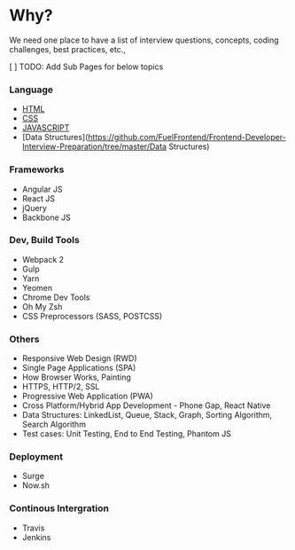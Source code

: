 # Why?
We need one place to have a list of interview questions, concepts, coding challenges, best practices, etc.,

[ ] TODO: Add Sub Pages for below topics

### Language
- [HTML](https://github.com/FuelFrontend/Frontend-Developer-Interview-Preparation/tree/master/HTML)
- [CSS](https://github.com/FuelFrontend/Frontend-Developer-Interview-Preparation/tree/master/CSS)
- [JAVASCRIPT](https://github.com/FuelFrontend/Frontend-Developer-Interview-Preparation/tree/master/Javascript)
- [Data Structures](https://github.com/FuelFrontend/Frontend-Developer-Interview-Preparation/tree/master/Data Structures)

### Frameworks
- Angular JS
- React JS
- jQuery
- Backbone JS

### Dev, Build Tools
- Webpack 2
- Gulp
- Yarn
- Yeomen
- Chrome Dev Tools
- Oh My Zsh
- CSS Preprocessors (SASS, POSTCSS)

### Others
- Responsive Web Design (RWD)
- Single Page Applications (SPA)
- How Browser Works, Painting
- HTTPS, HTTP/2, SSL
- Progressive Web Application (PWA)
- Cross Platform/Hybrid App Development - Phone Gap, React Native
- Data Structures: LinkedList, Queue, Stack, Graph, Sorting Algorithm, Search Algorithm
- Test cases: Unit Testing, End to End Testing, Phantom JS

### Deployment
- Surge
- Now.sh

### Continous Intergration
- Travis
- Jenkins

